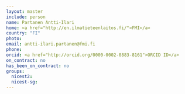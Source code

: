 ```yaml
---
layout: master
include: person
name: Partanen Antti-Ilari
home: <a href="http://en.ilmatieteenlaitos.fi/">FMI</a>
country: "FI"
photo:
email: antti-ilari.partanen@fmi.fi
phone:
orcid: <a href="http://orcid.org/0000-0002-0883-8161">ORCID ID</a>
on_contract: no
has_been_on_contract: no
groups:
  nicest2:
  nicest-sg:
---
```

